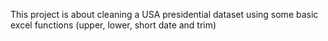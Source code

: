 This project is about cleaning a USA presidential dataset using some basic excel functions (upper, lower, short date and trim)
